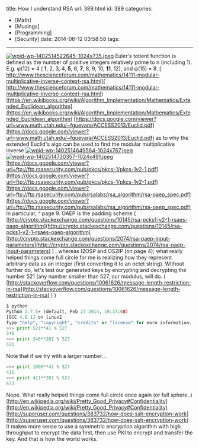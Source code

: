 title: How I understand RSA
url: 389.html
id: 389
categories:
- [Math]
- [Musings]
- [Programming]
- [Security]
date: 2014-06-12 03:58:58
tags:
---
[![wpid-wp-1402514522645-1024x735.jpeg](/wp-content/uploads/2014/06/wpid-wp-1402514522645-300x215.jpeg)](/wp-content/uploads/2014/06/wpid-wp-1402514522645-1024x735.jpeg) Euler's totient function is defined as the number of positive integers relatively prime to n (including 1). E.g. φ(12) = 4 ( **1**, 2, 3, 4, **5**, 6, **7**, 8, 9, 10, **11**, 12), and φ(15) = 8. [ http://www.thescienceforum.com/mathematics/14111-modular-multiplicative-inverse-context-rsa.html]( http://www.thescienceforum.com/mathematics/14111-modular-multiplicative-inverse-context-rsa.html) [https://en.wikibooks.org/wiki/Algorithm_Implementation/Mathematics/Extended_Euclidean_algorithm](https://en.wikibooks.org/wiki/Algorithm_Implementation/Mathematics/Extended_Euclidean_algorithm) [https://docs.google.com/viewer?url=www.math.utah.edu/~fguevara/ACCESS2013/Euclid.pdf](https://docs.google.com/viewer?url=www.math.utah.edu/~fguevara/ACCESS2013/Euclid.pdf) as to why the extended Euclid's algo can be used to find the modular multiplicative inverse [![wpid-wp-1402514649564-1024x767.jpeg](/wp-content/uploads/2014/06/wpid-wp-1402514649564-300x224.jpeg)](/wp-content/uploads/2014/06/wpid-wp-1402514649564-1024x767.jpeg) [![wpid-wp-1402514730357-1024x491.jpeg](/wp-content/uploads/2014/06/wpid-wp-1402514730357-300x143.jpeg)](/wp-content/uploads/2014/06/wpid-wp-1402514730357-1024x491.jpeg) [https://docs.google.com/viewer?url=ftp://ftp.rsasecurity.com/pub/pkcs/pkcs-1/pkcs-1v2-1.pdf](https://docs.google.com/viewer?url=ftp://ftp.rsasecurity.com/pub/pkcs/pkcs-1/pkcs-1v2-1.pdf) [https://docs.google.com/viewer?url=ftp://ftp.rsasecurity.com/pub/rsalabs/rsa_algorithm/rsa-oaep_spec.pdf](https://docs.google.com/viewer?url=ftp://ftp.rsasecurity.com/pub/rsalabs/rsa_algorithm/rsa-oaep_spec.pdf) In particular, ^ page 9. OAEP is the padding scheme ( [http://crypto.stackexchange.com/questions/10145/rsa-pcks1-v2-1-rsaes-oaep-algorithm](http://crypto.stackexchange.com/questions/10145/rsa-pcks1-v2-1-rsaes-oaep-algorithm) [http://crypto.stackexchange.com/questions/2074/rsa-oaep-input-parameters](http://crypto.stackexchange.com/questions/2074/rsa-oaep-input-parameters) ) , whereas I2OSP and OS2IP (on page 4); what really helped things come full circle for me is realizing how they represent arbitrary data as an integer (first converting it to an octet string). Without further do, let's test our generated keys by encrypting and decrypting the number 521 (any number smaller than 527, our modulus, will do. ( [http://stackoverflow.com/questions/10061626/message-length-restriction-in-rsa](http://stackoverflow.com/questions/10061626/message-length-restriction-in-rsa) ) )

```py
$ python
Python 2.7.5+ (default, Feb 27 2014, 19:37:08)
[GCC 4.8.1] on linux2
Type "help", "copyright", "credits" or "license" for more information.
>>> print 521**41 % 527
346
>>> print 346**281 % 527
521
```
Note that if we try with a larger number...
```py
>>> print 1000**41 % 527
411
>>> print 411**281 % 527
473
```

Nope. What really helped things come full circle once again (or full sphere..) [http://en.wikipedia.org/wiki/Pretty_Good_Privacy#Confidentiality](http://en.wikipedia.org/wiki/Pretty_Good_Privacy#Confidentiality) [http://superuser.com/questions/383732/how-does-ssh-encryption-work](http://superuser.com/questions/383732/how-does-ssh-encryption-work) It makes more sense to use a symmetric encryption algorithm with high throughput to encrypt the data first, then use PKI to encrypt and transfer the key. And that is how the world works.
